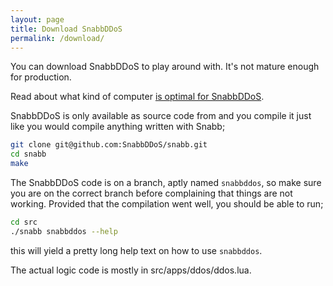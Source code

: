 ```yaml
---
layout: page
title: Download SnabbDDoS
permalink: /download/
---
```

You can download SnabbDDoS to play around with. It's not mature enough for production.

Read about what kind of computer [is optimal for SnabbDDoS](/pc).

SnabbDDoS is only available as source code from and you compile it just like you would compile anything written with Snabb;

```bash
git clone git@github.com:SnabbDDoS/snabb.git
cd snabb
make
```

The SnabbDDoS code is on a branch, aptly named `snabbddos`, so make sure you
are on the correct branch before complaining that things are not working.
Provided that the compilation went well, you should be able to run;

```bash
cd src
./snabb snabbddos --help
```

this will yield a pretty long help text on how to use `snabbddos`.

The actual logic code is mostly in src/apps/ddos/ddos.lua.
